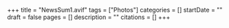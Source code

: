 +++
title = "NewsSum1.avif"
tags = ["Photos"]
categories = []
startDate = ""
draft = false
pages = []
description = ""
citations = []
+++
